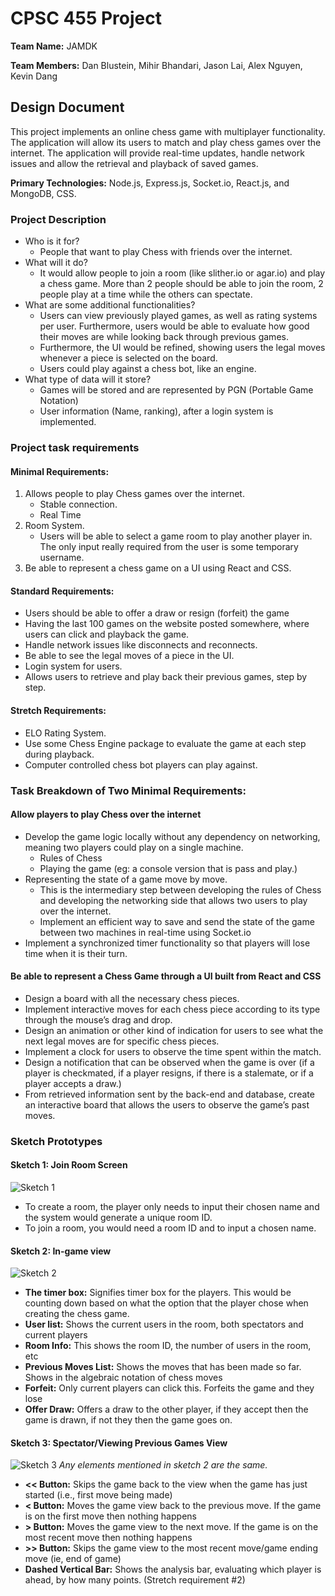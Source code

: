 # CPSC 455 Project
**Team Name:** JAMDK

**Team Members:** Dan Blustein, Mihir Bhandari, Jason Lai, Alex Nguyen, Kevin Dang
## Design Document
This project implements an online chess game with multiplayer functionality. The application will allow its users to match and play chess games over the internet. The application will provide real-time updates, handle network issues and allow the retrieval and playback of saved games.

**Primary Technologies:** Node.js, Express.js, Socket.io, React.js, and MongoDB, CSS.

### Project Description

-   Who is it for?
	- People that want to play Chess with friends over the internet.
- What will it do?
	- It would allow people to join a room (like slither.io or agar.io) and play a chess game. More than 2 people should be able to join the room, 2 people play at a time while the others can spectate.
-   What are some additional functionalities?
	-   Users can view previously played games, as well as rating systems per user. Furthermore, users would be able to evaluate how good their moves are while looking back through previous games.
	-   Furthermore, the UI would be refined, showing users the legal moves whenever a piece is selected on the board.
	-   Users could play against a chess bot, like an engine.
-   What type of data will it store?
	-   Games will be stored and are represented by PGN (Portable Game Notation)
	-   User information (Name, ranking), after a login system is implemented.

### Project task requirements

#### Minimal Requirements:
1. Allows people to play Chess games over the internet.
	-   Stable connection.
	-  Real Time
2. Room System.
	-   Users will be able to select a game room to play another player in. The only input really required from the user is some temporary username.
3. Be able to represent a chess game on a UI using React and CSS.
#### Standard Requirements:
   - Users should be able to offer a draw or resign (forfeit) the game
-   Having the last 100 games on the website posted somewhere, where users can click and playback the game.
-   Handle network issues like disconnects and reconnects.
-   Be able to see the legal moves of a piece in the UI.
-   Login system for users.
-   Allows users to retrieve and play back their previous games, step by step.
#### Stretch Requirements:
-   ELO Rating System.
-   Use some Chess Engine package to evaluate the game at each step during playback.
-   Computer controlled chess bot players can play against.
### Task Breakdown of Two Minimal Requirements:
####    Allow players to play Chess over the internet
  -   Develop the game logic locally without any dependency on networking, meaning two players could play on a single machine.
		-   Rules of Chess
	    -   Playing the game (eg: a console version that is pass and play.)
-   Representing the state of a game move by move.
    -   This is the intermediary step between developing the rules of Chess and developing the networking side that allows two users to play over the internet.
    -   Implement an efficient way to save and send the state of the game between two machines in real-time using Socket.io
-   Implement a synchronized timer functionality so that players will lose time when it is their turn.
#### Be able to represent a Chess Game through a UI built from React and CSS
-   Design a board with all the necessary chess pieces.
-   Implement interactive moves for each chess piece according to its type through the mouse’s drag and drop.
-   Design an animation or other kind of indication for users to see what the next legal moves are for specific chess pieces.
-   Implement a clock for users to observe the time spent within the match.
-   Design a notification that can be observed when the game is over (if a player is checkmated, if a player resigns, if there is a stalemate, or if a player accepts a draw.)
-   From retrieved information sent by the back-end and database, create an interactive board that allows the users to observe the game’s past moves.

### Sketch Prototypes
#### Sketch 1: Join Room Screen
![Sketch 1](https://github.com/VexMihir/chessApp/blob/main/Images/Prototype%20Sketch%201.jpg)
- To create a room, the player only needs to input their chosen name and the system would generate a unique room ID.
- To join a room, you would need a room ID and to input a chosen name.
#### Sketch 2: In-game view
![Sketch 2](https://github.com/VexMihir/chessApp/blob/main/Images/Prototype%20Sketch%202.jpg)
- **The timer box:** Signifies timer box for the players. This would be counting down based on what the option that the player chose when creating the chess game.
- **User list:** Shows the current users in the room, both spectators and current players
- **Room Info:** This shows the room ID, the number of users in the room, etc
- **Previous Moves List:** Shows the moves that has been made so far. Shows in the algebraic notation of chess moves
- **Forfeit:** Only current players can click this. Forfeits the game and they lose
- **Offer Draw:** Offers a draw to the other player, if they accept then the game is drawn, if not they then the game goes on.

#### Sketch 3: Spectator/Viewing Previous Games View
![Sketch 3](https://github.com/VexMihir/chessApp/blob/main/Images/Prototype%20Sketch%203.jpg)
*Any elements mentioned in sketch 2 are the same.*
- **<< Button:** Skips the game back to the view when the game has just started (i.e., first move being made)
- **< Button:** Moves the game view back to the previous move. If the game is on the first move then nothing happens
- **> Button:** Moves the game view to the next move. If the game is on the most recent move then nothing happens
- **>> Button:** Skips the game view to the most recent move/game ending move (ie, end of game)
- **Dashed Vertical Bar:** Shows the analysis bar, evaluating which player is ahead, by how many points. (Stretch requirement #2)
